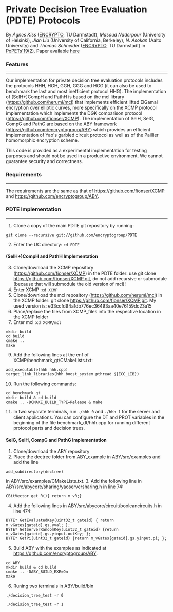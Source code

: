 # Private Decision Tree Evaluation (PDTE) Protocols

By *Ágnes Kiss* ([ENCRYPTO](http://www.encrypto.de), TU Darmstadt), *Masoud Naderpour* (University of Helsinki), *Jian Liu* (University of California, Berkeley), *N. Asokan* (Aalto University) and *Thomas Schneider* ([ENCRYPTO](http://www.encrypto.de), TU Darmstadt) in [PoPETs'19(2)](https://petsymposium.org/2019/). Paper available [here](http://encrypto.de/papers/KNLAS19.pdf)

### Features
---

Our implementation for private decision tree evaluation protocols includes the protocols HHH, HGH, GGH, GGG and HGG (it can also be used to benchmark the last and most inefficient protocol HHG). The implementation of (SelH+)CompH and PathH is based on the mcl library (https://github.com/herumi/mcl) that implements efficient lifted ElGamal encryption over elliptic curves, more specifically on the XCMP protocol implementation which implements the DGK comparison protocol (https://github.com/fionser/XCMP). The implementation of SelH, SelG, CompG and PathG are based on the ABY framework (https://github.com/encryptogroup/ABY) which provides an efficient implementation of Yao's garbled circuit protocol as well as of the Paillier homomorphic encryption scheme.

This code is provided as a experimental implementation for testing purposes and should not be used in a productive environment. We cannot guarantee security and correctness.

### Requirements
---
The requirements are the same as that of https://github.com/fionser/XCMP and https://github.com/encryptogroup/ABY.

### PDTE Implementation
---

1. Clone a copy of the main PDTE git repository by running:
```
git clone --recursive git://github.com/encryptogroup/PDTE
```
2. Enter the UC directory: `cd PDTE`

#### (SelH+)CompH and PathH Implementation
3. Clone/download the XCMP repository (https://github.com/fionser/XCMP) in the PDTE folder: use git clone https://github.com/fionser/XCMP.git, do not add recursive or submodule (because that will submodule the old version of mcl)!
4. Enter XCMP :`cd XCMP`
5. Clone/download the mcl repository (https://github.com/herumi/mcl) in the XCMP folder: git clone https://github.com/fionser/XCMP.git. My used version is: e33ccfd94a1db776ec36493aa40e76159dc23a15
6. Place/replace the files from XCMP_files into the respective location in the XCMP folder
7. Enter mcl :`cd XCMP/mcl`
```
mkdir build
cd build
cmake ..
make
```

9. Add the following lines at the enf of XCMP/benchmark_gt/CMakeLists.txt:
```
add_executable(hhh hhh.cpp)
target_link_libraries(hhh boost_system pthread ${ECC_LIB})
```
10. Run the following commands:
```
cd benchmark_gt
mkdir build & cd build
cmake .. -DCMAKE_BUILD_TYPE=Release & make
```
11. In two separate terminals, run ```./hhh 0``` and ```./hhh 1``` for the server and client applications. You can configure the DT and PROT variables in the beginning of the file benchmark_dt/hhh.cpp for running different protocol parts and decision trees. 

#### SelG, SelH, CompG and PathG Implementation
1. Clone/download the ABY repository
2. Place the dectree folder from ABY_example in ABY/src/examples and add the line
```
add_subdirectory(dectree)
```
in ABY/src/examples/CMakeLists.txt.
3. Add the following line in ABY/src/abycore/sharing/yaoserversharing.h in line 74:
```
CBitVector get_R(){ return m_vR;}
```
4. Add the following lines in ABY/src/abycore/circuit/booleancircuits.h in line 474:
```
BYTE* GetEvaluatedKey(uint32_t gateid) { return m_vGates[gateid].gs.yval; };
BYTE* GetServerRandomKey(uint32_t gateid) {return m_vGates[gateid].gs.yinput.outKey; };
BYTE* GetPi(uint32_t gateid) {return m_vGates[gateid].gs.yinput.pi; };
```
5. Build ABY with the examples as indicated at https://github.com/encryptogroup/ABY.
```
cd ABY
mkdir build & cd build
cmake .. -DABY_BUILD_EXE=On
make
```
6. Runing two terminals in ABY/build/bin
```
./decision_tree_test -r 0
```
```
./decision_tree_test -r 1
```

